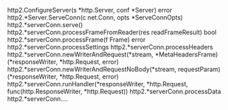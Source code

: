 http2.ConfigureServer(s *http.Server, conf *Server) error
	http2.*Server.ServeConn(c net.Conn, opts *ServeConnOpts) 
		http2.*serverConn.serve()
			http2.*serverConn.processFrameFromReader(res readFrameResult) bool
				http2.*serverConn.processFrame(f Frame) error
					http2.*serverConn.processSettings
					http2.*serverConn.processHeaders
						http2.*serverConn.newWriterAndRequest(*stream, *MetaHeadersFrame) (*responseWriter, *http.Request, error)
							http2.*serverConn.newWriterAndRequestNoBody(*stream, requestParam) (*responseWriter, *http.Request, error) 
						http2.*serverConn.runHandler(*responseWriter, *http.Request, func(http.ResponseWriter, *http.Request))
					http2.*serverConn.processData
					http2.*serverConn....

